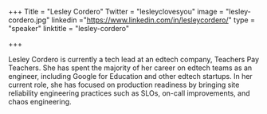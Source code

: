 +++
Title = "Lesley Cordero"
Twitter = "lesleyclovesyou"
image = "lesley-cordero.jpg"
linkedin ="https://www.linkedin.com/in/lesleycordero/"
type = "speaker"
linktitle = "lesley-cordero"

+++

Lesley Cordero is currently a tech lead at an edtech company, Teachers Pay Teachers. She has spent the majority of her career on edtech teams as an engineer, including Google for Education and other edtech startups. In her current role, she has focused on production readiness by bringing site reliability engineering practices such as SLOs, on-call improvements, and chaos engineering.
